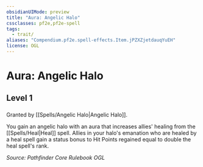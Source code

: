 ```yaml
---
obsidianUIMode: preview
title: "Aura: Angelic Halo"
cssclasses: pf2e,pf2e-spell
tags:
  - trait/
aliases: "Compendium.pf2e.spell-effects.Item.jPZXZjetdauqYuEH"
license: OGL
---
```

# Aura: Angelic Halo
## Level 1
### 






Granted by [[Spells/Angelic Halo|Angelic Halo]].

You gain an angelic halo with an aura that increases allies' healing from the [[Spells/Heal|Heal]] spell. Allies in your halo's emanation who are healed by a heal spell gain a status bonus to Hit Points regained equal to double the heal spell's rank.

*Source: Pathfinder Core Rulebook*
*OGL*